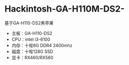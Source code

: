# Hackintosh-GA-H110M-DS2-
基于GA-H110-DS2黑苹果
- 主板：GA-H110-DS2
- CPU：intel i3-6100
- 内存：十栓8G DDR4 2400mhz
- 磁盘：十栓128G SSD
- 显卡：RX460/RX560
